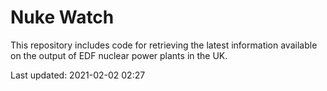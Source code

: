 # Nuke Watch

This repository includes code for retrieving the latest information available on the output of EDF nuclear power plants in the UK.

Last updated: 2021-02-02 02:27